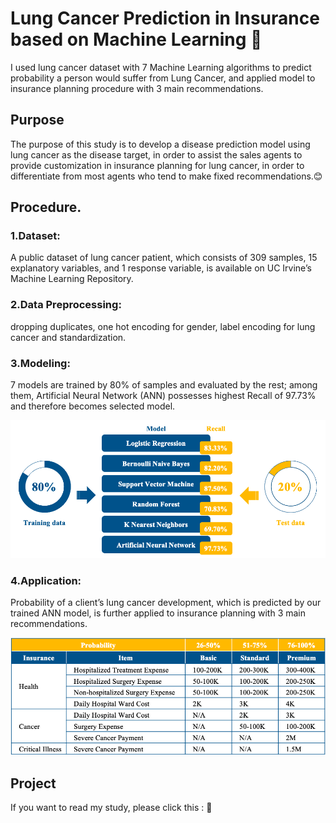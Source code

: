 # Lung Cancer Prediction in Insurance based on Machine Learning 🤖️

I used lung cancer dataset with 7 Machine Learning algorithms to predict probability a person would suffer from Lung Cancer, and applied model to insurance planning procedure with 3 main recommendations. 

## Purpose

The purpose of this study is to develop a disease prediction model using lung cancer as the disease target, in order to assist the sales agents to provide customization in insurance planning for lung cancer, in order to differentiate from most agents who tend to make fixed recommendations.😊 

## Procedure. 

### 1.Dataset:
A public dataset of lung cancer patient, which consists of 309 samples, 15 explanatory variables, and 1 response variable, is available on UC Irvine’s Machine Learning Repository. 

### 2.Data Preprocessing: 
dropping duplicates, one hot encoding for gender, label encoding for lung cancer and standardization.  

### 3.Modeling: 
7 models are trained by 80% of samples and evaluated by the rest; among them, Artificial Neural Network (ANN) possesses highest Recall of 97.73% and therefore becomes selected model.  

![image](model.png)

### 4.Application: 
Probability of a client’s lung cancer development, which is predicted by our trained ANN model, is further applied to insurance planning with 3 main recommendations.  

![image](application.png)

## Project

If you want to read my study, please click this : 🔗
